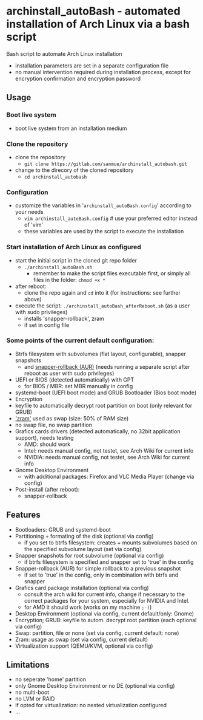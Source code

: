 # archinstall_autoBash - automated installation of Arch Linux via a bash script

Bash script to automate Arch Linux installation

- installation parameters are set in a separate configuration file
- no manual intervention required during installation process, except for encryption confirmation and encryption password

## Usage

### Boot live system

- boot live system from an installation medium

### Clone the repository

- clone the repository
  - `git clone https://gitlab.com/sanmue/archinstall_autobash.git`
- change to the direcory of the cloned repository
  - `cd archinstall_autobash`

### Configuration

- customize the variables in '`archinstall_autoBash.config`' according to your needs
  - `vim archinstall_autoBash.config` # use your preferred editor instead of 'vim'
  - these variables are used by the script to execute the installation

### Start installation of Arch Linux as configured

- start the initial script in the cloned git repo folder
  - `./archinstall_autoBash.sh`
    - remember to make the script files executable first, or simply all files in the folder: `chmod +x *`
- after reboot:
  - clone the repo again and `cd` into it (for instructions: see further above)
- execute the script: `./archinstall_autoBash_afterReboot.sh` (as a user with sudo privileges)
  - installs 'snapper-rollback', zram
  - if set in config file

### Some points of the current default configuration:

- Btrfs filesystem with subvolumes (flat layout, configurable), snapper snapshots
  - and [snapper-rollback (AUR)](https://aur.archlinux.org/packages/snapper-rollback) (needs running a separate script after reboot as user with sudo privileges)
- UEFI or BIOS (detected automatically) with GPT
  - for BIOS / MBR: set MBR manually in config
- systemd-boot (UEFI boot mode) and GRUB Bootloader (Bios boot mode)
- Encryption
- keyfile to automatically decrypt root partition on boot (only relevant for GRUB)
- ['zram'](https://wiki.archlinux.org/title/Zram) used as swap (size: 50% of RAM size)
- no swap file, no swap partition
- Grafics cards drivers (detected automatically, no 32bit application support), needs testing
  - AMD: should work
  - Intel: needs manual config, not testet, see Arch Wiki for current info
  - NVIDIA: needs manual config, not testet, see Arch Wiki for current info
- Gnome Desktop Environment
  - with additional packages: Firefox and VLC Media Player (change via config)
- Post-install (after reboot):
  - snapper-rollback

## Features

- Bootloaders: GRUB and systemd-boot
- Partitioning + formating of the disk (optional via config)
  - if you set to btrfs filesystem: creates + mounts subvolumes based on the specified subvolume layout (set via config)
- Snapper snapshots for root subvolume (optional via config)
  - if btrfs filesystem is specified and snapper set to 'true' in the config
- Snapper-rollback (AUR) for simple rollback to a previous snapshot
  - if set to 'true' in the config, only in combination with btrfs and snapper
- Grafics card package installation (optional via config)
  - consult the arch wiki for current info, change if necessary to the correct packages for your system, especially for NVIDIA and Intel.
  - for AMD it should work (works on my machine `;-)`)
- Desktop Environment (optional via config, current default/only: Gnome)
- Encryption; GRUB: keyfile to autom. decrypt root partition (each optional via config)
- Swap: partition, file or none (set via config, current default: none)
- Zram: usage as swap (set via config, current default)
- Virtualization support (QEMU/KVM, optional via config)

## Limitations
- no seperate 'home' partition
- only Gnome Desktop Environment or no DE (optional via config)
- no multi-boot
- no LVM or RAID
- if opted for virtualization: no nested virtualization configured
- ...
